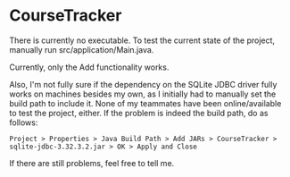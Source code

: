 # CourseTracker

There is currently no executable. To test the current state of the project, manually run src/application/Main.java.

Currently, only the Add functionality works.

Also, I'm not fully sure if the dependency on the SQLite JDBC driver fully works on machines besides my own, as I initially had to manually set the build path to include it.  None of my teammates have been online/available to test the project, either. If the problem is indeed the build path, do as follows: 
```
Project > Properties > Java Build Path > Add JARs > CourseTracker > sqlite-jdbc-3.32.3.2.jar > OK > Apply and Close 
```

If there are still problems, feel free to tell me.
